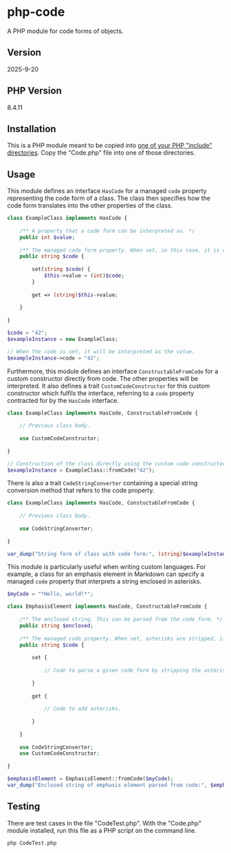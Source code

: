 # php-code
A PHP module for code forms of objects.

## Version
2025-9-20

## PHP Version
8.4.11

## Installation
This is a PHP module meant to be copied into [one of your PHP "include" directories](https://www.php.net/manual/en/ini.core.php#ini.include-path). Copy the "Code.php" file into one of those directories.

## Usage
This module defines an interface `HasCode` for a managed `code` property representing the code form of a class. The class then specifies how the code form translates into the other properties of the class.

```php
class ExampleClass implements HasCode {
    
    /** A property that a code form can be interpreted as. */
    public int $value;
    
    /** The managed code form property. When set, in this case, it is converted to the value property. When gotten, it is converted from the value. */
    public string $code {
        
        set(string $code) {   
            $this->value = (int)$code;
        }
        
        get => (string)$this->value;
        
    }
    
}

$code = "42";
$exampleInstance = new ExampleClass;

// When the code is set, it will be interpreted as the value.
$exampleInstance->code = "42";
```
    
Furthermore, this module defines an interface `ConstructableFromCode` for a custom constructor directly from code. The other properties will be interpreted. It also defines a trait `CustomCodeConstructor` for this custom constructor which fulfils the interface, referring to a `code` property contracted for by the `HasCode` interface.

```php
class ExampleClass implements HasCode, ConstructableFromCode {
    
    // Previous class body.
    
    use CustomCodeConstructor;
    
}

// Construction of the class directly using the custom code constructor.
$exampleInstance = ExampleClass::fromCode("42");
```
    
There is also a trait `CodeStringConverter` containing a special string conversion method that refers to the code property.

```php
class ExampleClass implements HasCode, ConstuctableFromCode {
    
    // Previous class body.
    
    use CodeStringConverter;
    
}

var_dump("String form of class with code form:", (string)$exampleInstance); // Expected output: `"42"`.
```

This module is particularly useful when writing custom languages. For example, a class for an emphasis element in Markdown can specify a managed `code` property that interprets a string enclosed in asterisks.

```php
$myCode = "*Hello, world!*";

class EmphasisElement implements HasCode, ConstructableFromCode {
    
    /** The enclosed string. This can be parsed from the code form. */
    public string $enclosed;
    
    /** The managed code property. When set, asterisks are stripped, if present, then the resulting enclosed string is assigned to the `enclosed` property. Thus the code is a PHP virtual property. */
    public string $code {
        
        set {
            
            // Code to parse a given code form by stripping the asterisks.
            
        }
        
        get {
            
            // Code to add asterisks.
            
        }
        
    }
    
    use CodeStringConverter;
    use CustomCodeConstructor;
    
}

$emphasisElement = EmphasisElement::fromCode($myCode);
var_dump("Enclosed string of emphasis element parsed from code:", $emphasisElement->enclosed) // Expected output: `"Hello, world!"`.
```

## Testing
There are test cases in the file "CodeTest.php". With the "Code.php" module installed, run this file as a PHP script on the command line.

```bash
php CodeTest.php
```

